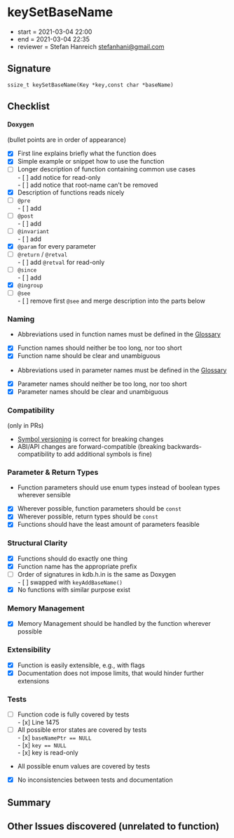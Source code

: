 # keySetBaseName

- start = 2021-03-04 22:00
- end = 2021-03-04 22:35
- reviewer = Stefan Hanreich <stefanhani@gmail.com>

## Signature

`ssize_t keySetBaseName(Key *key,const char *baseName)`

## Checklist

#### Doxygen

(bullet points are in order of appearance)

- [x] First line explains briefly what the function does
- [x] Simple example or snippet how to use the function
- [ ] Longer description of function containing common use cases  
       - [ ] add notice for read-only  
       - [ ] add notice that root-name can't be removed
- [x] Description of functions reads nicely
- [ ] `@pre`  
       - [ ] add
- [ ] `@post`  
       - [ ] add
- [ ] `@invariant`  
       - [ ] add
- [x] `@param` for every parameter
- [ ] `@return` / `@retval`  
       - [ ] add `@retval` for read-only
- [ ] `@since`  
       - [ ] add
- [x] `@ingroup`
- [ ] `@see`  
       - [ ] remove first `@see` and merge description into the parts below

### Naming

- Abbreviations used in function names must be defined in the
  [Glossary](/doc/help/elektra-glossary.md)
- [x] Function names should neither be too long, nor too short
- [x] Function name should be clear and unambiguous
- Abbreviations used in parameter names must be defined in the
  [Glossary](/doc/help/elektra-glossary.md)
- [x] Parameter names should neither be too long, nor too short
- [x] Parameter names should be clear and unambiguous

### Compatibility

(only in PRs)

- [Symbol versioning](/doc/dev/symbol-versioning.md)
  is correct for breaking changes
- ABI/API changes are forward-compatible (breaking backwards-compatibility
  to add additional symbols is fine)

### Parameter & Return Types

- Function parameters should use enum types instead of boolean types
  wherever sensible
- [x] Wherever possible, function parameters should be `const`
- [x] Wherever possible, return types should be `const`
- [x] Functions should have the least amount of parameters feasible

### Structural Clarity

- [x] Functions should do exactly one thing
- [x] Function name has the appropriate prefix
- [ ] Order of signatures in kdb.h.in is the same as Doxygen  
       - [ ] swapped with `keyAddBaseName()`
- [x] No functions with similar purpose exist

### Memory Management

- [x] Memory Management should be handled by the function wherever possible

### Extensibility

- [x] Function is easily extensible, e.g., with flags
- [x] Documentation does not impose limits, that would hinder further extensions

### Tests

- [ ] Function code is fully covered by tests  
       - [x] Line 1475
- [ ] All possible error states are covered by tests  
       - [x] `baseNamePtr == NULL`  
       - [x] `key == NULL`  
       - [x] key is read-only
- All possible enum values are covered by tests
- [x] No inconsistencies between tests and documentation

## Summary

## Other Issues discovered (unrelated to function)
